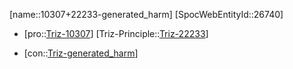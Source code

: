 ﻿---
type: TrizContradiction
aliases:
- 10307+22233-generated_harm
license: CC BY-SA 4.0
copyright: https://github.com/SpocWeb
IsDeleted: false
IsReadOnly: false
Confidential: public
tags: 
- Triz/Contradiction
---
[name::10307+22233-generated_harm]
[SpocWebEntityId::26740]
+ [pro::[Triz-10307](Triz-10307)]
[Triz-Principle::[Triz-22233](Triz-22233)]
- [con::[Triz-generated_harm](tech/Triz/Parameter/Triz-generated_harm.md)]

